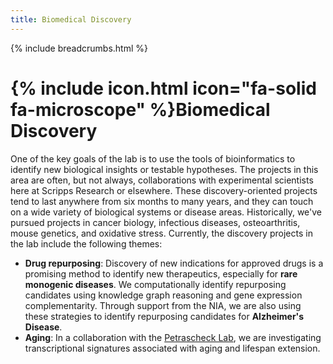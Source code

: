 ```yaml
---
title: Biomedical Discovery
---
```


{% include breadcrumbs.html %}

# {% include icon.html icon="fa-solid fa-microscope" %}Biomedical Discovery

One of the key goals of the lab is to use the tools of bioinformatics to identify new biological insights or testable hypotheses. The projects in this area are often, but not always, collaborations with experimental scientists here at Scripps Research or elsewhere. These discovery-oriented projects tend to last anywhere from six months to many years, and they can touch on a wide variety of biological systems or disease areas. Historically, we've pursued projects in cancer biology, infectious diseases, osteoarthritis, mouse genetics, and oxidative stress.  Currently, the discovery projects in the lab include the following themes:

* **Drug repurposing**: Discovery of new indications for approved drugs is a promising method to identify new therapeutics, especially for **rare monogenic diseases**. We computationally identify repurposing candidates using knowledge graph reasoning and gene expression complementarity. Through support from the NIA, we are also using these strategies to identify repurposing candidates for **Alzheimer's Disease**.
* **Aging**: In a collaboration with the [Petrascheck Lab](https://www.scripps.edu/petrascheck/), we are investigating transcriptional signatures associated with aging and lifespan extension. 